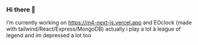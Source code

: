 ### Hi there 👋
I’m currently working on https://m4-next-js.vercel.app and EOclock (made with tailwind/React/Express/MongoDB) actually i play a lot à league of legend and im depressed a lot too
<!--
**hugochoquet/hugochoquet** is a ✨ _special_ ✨ repository because its `README.md` (this file) appears on your GitHub profile.

Here are some ideas to get you started:

- 🔭 I’m currently working on ...
- 🌱 I’m currently learning ...
- 👯 I’m looking to collaborate on ...
- 🤔 I’m looking for help with ...
- 💬 Ask me about ...
- 📫 How to reach me: ...
- 😄 Pronouns: ...
- ⚡ Fun fact: ...
-->
